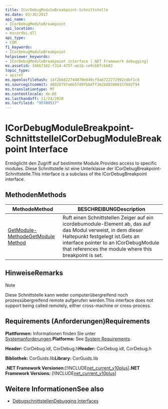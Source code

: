 ```yaml
---
title: ICorDebugModuleBreakpoint-Schnittstelle
ms.date: 03/30/2017
api_name:
- ICorDebugModuleBreakpoint
api_location:
- mscordbi.dll
api_type:
- COM
f1_keywords:
- ICorDebugModuleBreakpoint
helpviewer_keywords:
- ICorDebugModuleBreakpoint interface [.NET Framework debugging]
ms.assetid: 34667162-f314-475f-ae1b-ce9cb0fcbb83
topic_type:
- apiref
ms.openlocfilehash: 14f2b6822744070e649cf9a6722272992c0bf1c8
ms.sourcegitcommit: d8020797a6657d0fbbdff362b80300815f682f94
ms.translationtype: MT
ms.contentlocale: de-DE
ms.lasthandoff: 11/24/2020
ms.locfileid: "95709517"
---
```

# <a name="icordebugmodulebreakpoint-interface"></a><span data-ttu-id="22dde-102">ICorDebugModuleBreakpoint-Schnittstelle</span><span class="sxs-lookup"><span data-stu-id="22dde-102">ICorDebugModuleBreakpoint Interface</span></span>

<span data-ttu-id="22dde-103">Ermöglicht den Zugriff auf bestimmte Module.</span><span class="sxs-lookup"><span data-stu-id="22dde-103">Provides access to specific modules.</span></span> <span data-ttu-id="22dde-104">Diese Schnittstelle ist eine Unterklasse der ICorDebugBreakpoint-Schnittstelle.</span><span class="sxs-lookup"><span data-stu-id="22dde-104">This interface is a subclass of the ICorDebugBreakpoint interface.</span></span>  
  
## <a name="methods"></a><span data-ttu-id="22dde-105">Methoden</span><span class="sxs-lookup"><span data-stu-id="22dde-105">Methods</span></span>  
  
|<span data-ttu-id="22dde-106">Methode</span><span class="sxs-lookup"><span data-stu-id="22dde-106">Method</span></span>|<span data-ttu-id="22dde-107">BESCHREIBUNG</span><span class="sxs-lookup"><span data-stu-id="22dde-107">Description</span></span>|  
|------------|-----------------|  
|[<span data-ttu-id="22dde-108">GetModule-Methode</span><span class="sxs-lookup"><span data-stu-id="22dde-108">GetModule Method</span></span>](icordebugmodulebreakpoint-getmodule-method.md)|<span data-ttu-id="22dde-109">Ruft einen Schnittstellen Zeiger auf ein icordebumodule-Element ab, das auf das Modul verweist, in dem dieser Haltepunkt festgelegt ist.</span><span class="sxs-lookup"><span data-stu-id="22dde-109">Gets an interface pointer to an ICorDebugModule that references the module where this breakpoint is set.</span></span>|  
  
## <a name="remarks"></a><span data-ttu-id="22dde-110">Hinweise</span><span class="sxs-lookup"><span data-stu-id="22dde-110">Remarks</span></span>  
  
> [!NOTE]
> <span data-ttu-id="22dde-111">Diese Schnittstelle kann weder computerübergreifend noch prozessübergreifend remote aufgerufen werden.</span><span class="sxs-lookup"><span data-stu-id="22dde-111">This interface does not support being called remotely, either cross-machine or cross-process.</span></span>  
  
## <a name="requirements"></a><span data-ttu-id="22dde-112">Requirements (Anforderungen)</span><span class="sxs-lookup"><span data-stu-id="22dde-112">Requirements</span></span>  

 <span data-ttu-id="22dde-113">**Plattformen:** Informationen finden Sie unter [Systemanforderungen](../../get-started/system-requirements.md).</span><span class="sxs-lookup"><span data-stu-id="22dde-113">**Platforms:** See [System Requirements](../../get-started/system-requirements.md).</span></span>  
  
 <span data-ttu-id="22dde-114">**Header:** CorDebug.idl, CorDebug.h</span><span class="sxs-lookup"><span data-stu-id="22dde-114">**Header:** CorDebug.idl, CorDebug.h</span></span>  
  
 <span data-ttu-id="22dde-115">**Bibliothek:** CorGuids.lib</span><span class="sxs-lookup"><span data-stu-id="22dde-115">**Library:** CorGuids.lib</span></span>  
  
 <span data-ttu-id="22dde-116">**.NET Framework Versionen:**[!INCLUDE[net_current_v10plus](../../../../includes/net-current-v10plus-md.md)]</span><span class="sxs-lookup"><span data-stu-id="22dde-116">**.NET Framework Versions:** [!INCLUDE[net_current_v10plus](../../../../includes/net-current-v10plus-md.md)]</span></span>  
  
## <a name="see-also"></a><span data-ttu-id="22dde-117">Weitere Informationen</span><span class="sxs-lookup"><span data-stu-id="22dde-117">See also</span></span>

- [<span data-ttu-id="22dde-118">Debugschnittstellen</span><span class="sxs-lookup"><span data-stu-id="22dde-118">Debugging Interfaces</span></span>](debugging-interfaces.md)
